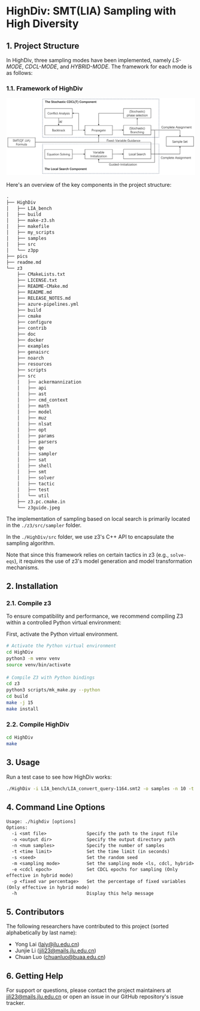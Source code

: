 # HighDiv: SMT(LIA) Sampling with High Diversity

## 1. Project Structure
In HighDiv, three sampling modes have been implemented, namely *LS-MODE*, *CDCL-MODE*, and *HYBRID-MODE*. The framework for each mode is as follows:

### 1.1. Framework of HighDiv
![alt text](pics/framework.png)

Here's an overview of the key components in the project structure:
```
.
├── HighDiv
│   ├── LIA_bench
│   ├── build
│   ├── make-z3.sh
│   ├── makefile
│   ├── my_scripts
│   ├── samples
│   ├── src
│   └── z3pp
├── pics
├── readme.md
└── z3
    ├── CMakeLists.txt
    ├── LICENSE.txt
    ├── README-CMake.md
    ├── README.md
    ├── RELEASE_NOTES.md
    ├── azure-pipelines.yml
    ├── build
    ├── cmake
    ├── configure
    ├── contrib
    ├── doc
    ├── docker
    ├── examples
    ├── genaisrc
    ├── noarch
    ├── resources
    ├── scripts
    ├── src
    │   ├── ackermannization
    │   ├── api
    │   ├── ast
    │   ├── cmd_context
    │   ├── math
    │   ├── model
    │   ├── muz
    │   ├── nlsat
    │   ├── opt
    │   ├── params
    │   ├── parsers
    │   ├── qe
    │   ├── sampler
    │   ├── sat
    │   ├── shell
    │   ├── smt
    │   ├── solver
    │   ├── tactic
    │   ├── test
    │   └── util
    ├── z3.pc.cmake.in
    └── z3guide.jpeg

```
The implementation of sampling based on local search is primarily located in the `./z3/src/sampler` folder.  

In the `./HighDiv/src` folder, we use z3's C++ API to encapsulate the sampling algorithm.  

Note that since this framework relies on certain tactics in z3 (e.g., `solve-eqs`), it requires the use of z3's model generation and model transformation mechanisms.

## 2. Installation
### 2.1. Compile z3

To ensure compatibility and performance, we recommend compiling Z3 within a controlled Python virtual environment:

First, activate the Python virtual environment.

```bash
# Activate the Python virtual environment
cd HighDiv
python3 -m venv venv
source venv/bin/activate

# Compile Z3 with Python bindings
cd z3
python3 scripts/mk_make.py --python
cd build
make -j 15
make install
```

### 2.2. Compile HighDiv

```bash
cd HighDiv
make
```

## 3. Usage

Run a test case to see how HighDiv works:
```bash
./HighDiv -i LIA_bench/LIA_convert_query-1164.smt2 -o samples -n 10 -t 900 -s 123 -m hybrid
```

## 4. Command Line Options
```
Usage: ./highdiv [options]
Options:
  -i <smt file>               Specify the path to the input file
  -o <output dir>             Specify the output directory path
  -n <num samples>            Specify the number of samples
  -t <time limit>             Set the time limit (in seconds)
  -s <seed>                   Set the random seed
  -m <sampling mode>          Set the sampling mode <ls, cdcl, hybrid>
  -e <cdcl epoch>             Set CDCL epochs for sampling (Only effective in hybrid mode)
  -p <fixed var percentage>   Set the percentage of fixed variables (Only effective in hybrid mode)
  -h                          Display this help message
```

## 5. Contributors
The following researchers have contributed to this project (sorted alphabetically by last name):
* Yong Lai (laiy@jlu.edu.cn)
* Junjie Li (jjli23@mails.jlu.edu.cn)
* Chuan Luo (chuanluo@buaa.edu.cn)

## 6. Getting Help
For support or questions, please contact the project maintainers at jjli23@mails.jlu.edu.cn or open an issue in our GitHub repository's issue tracker.